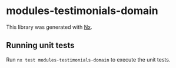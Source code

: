 # modules-testimonials-domain

This library was generated with [Nx](https://nx.dev).

## Running unit tests

Run `nx test modules-testimonials-domain` to execute the unit tests.
